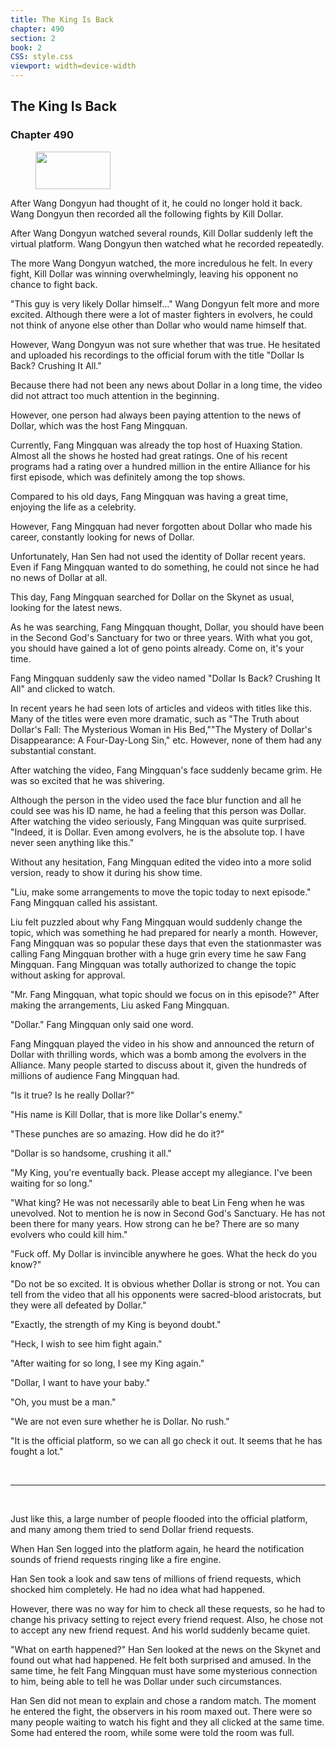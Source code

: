 ```yaml
---
title: The King Is Back
chapter: 490
section: 2
book: 2
CSS: style.css
viewport: width=device-width
---
```


## The King Is Back

### Chapter 490

<figure>
	<img src="../Images/gem.gif" alt="" id="gem" width="120" height="60" />
</figure>

After Wang Dongyun had thought of it, he could no longer hold it back. Wang Dongyun then recorded all the following fights by Kill Dollar.

After Wang Dongyun watched several rounds, Kill Dollar suddenly left the virtual platform. Wang Dongyun then watched what he recorded repeatedly.

The more Wang Dongyun watched, the more incredulous he felt. In every fight, Kill Dollar was winning overwhelmingly, leaving his opponent no chance to fight back.

"This guy is very likely Dollar himself…" Wang Dongyun felt more and more excited. Although there were a lot of master fighters in evolvers, he could not think of anyone else other than Dollar who would name himself that.

However, Wang Dongyun was not sure whether that was true. He hesitated and uploaded his recordings to the official forum with the title "Dollar Is Back? Crushing It All."

Because there had not been any news about Dollar in a long time, the video did not attract too much attention in the beginning.

However, one person had always been paying attention to the news of Dollar, which was the host Fang Mingquan.

Currently, Fang Mingquan was already the top host of Huaxing Station. Almost all the shows he hosted had great ratings. One of his recent programs had a rating over a hundred million in the entire Alliance for his first episode, which was definitely among the top shows.

Compared to his old days, Fang Mingquan was having a great time, enjoying the life as a celebrity.

However, Fang Mingquan had never forgotten about Dollar who made his career, constantly looking for news of Dollar.

Unfortunately, Han Sen had not used the identity of Dollar recent years. Even if Fang Mingquan wanted to do something, he could not since he had no news of Dollar at all.

This day, Fang Mingquan searched for Dollar on the Skynet as usual, looking for the latest news.

As he was searching, Fang Mingquan thought, Dollar, you should have been in the Second God's Sanctuary for two or three years. With what you got, you should have gained a lot of geno points already. Come on, it's your time.

Fang Mingquan suddenly saw the video named "Dollar Is Back? Crushing It All" and clicked to watch.

In recent years he had seen lots of articles and videos with titles like this. Many of the titles were even more dramatic, such as "The Truth about Dollar's Fall: The Mysterious Woman in His Bed,""The Mystery of Dollar's Disappearance: A Four-Day-Long Sin," etc. However, none of them had any substantial constant.

After watching the video, Fang Mingquan's face suddenly became grim. He was so excited that he was shivering.

Although the person in the video used the face blur function and all he could see was his ID name, he had a feeling that this person was Dollar. After watching the video seriously, Fang Mingquan was quite surprised. "Indeed, it is Dollar. Even among evolvers, he is the absolute top. I have never seen anything like this."

Without any hesitation, Fang Mingquan edited the video into a more solid version, ready to show it during his show time.

"Liu, make some arrangements to move the topic today to next episode." Fang Mingquan called his assistant.

Liu felt puzzled about why Fang Mingquan would suddenly change the topic, which was something he had prepared for nearly a month. However, Fang Mingquan was so popular these days that even the stationmaster was calling Fang Mingquan brother with a huge grin every time he saw Fang Mingquan. Fang Mingquan was totally authorized to change the topic without asking for approval.

"Mr. Fang Mingquan, what topic should we focus on in this episode?" After making the arrangements, Liu asked Fang Mingquan.

"Dollar." Fang Mingquan only said one word.

Fang Mingquan played the video in his show and announced the return of Dollar with thrilling words, which was a bomb among the evolvers in the Alliance. Many people started to discuss about it, given the hundreds of millions of audience Fang Mingquan had.

"Is it true? Is he really Dollar?"

"His name is Kill Dollar, that is more like Dollar's enemy."

"These punches are so amazing. How did he do it?"

"Dollar is so handsome, crushing it all."

"My King, you're eventually back. Please accept my allegiance. I've been waiting for so long."

"What king? He was not necessarily able to beat Lin Feng when he was unevolved. Not to mention he is now in Second God's Sanctuary. He has not been there for many years. How strong can he be? There are so many evolvers who could kill him."

"Fuck off. My Dollar is invincible anywhere he goes. What the heck do you know?"

"Do not be so excited. It is obvious whether Dollar is strong or not. You can tell from the video that all his opponents were sacred-blood aristocrats, but they were all defeated by Dollar."

"Exactly, the strength of my King is beyond doubt."

"Heck, I wish to see him fight again."

"After waiting for so long, I see my King again."

"Dollar, I want to have your baby."

"Oh, you must be a man."

"We are not even sure whether he is Dollar. No rush."

"It is the official platform, so we can all go check it out. It seems that he has fought a lot."

<br>

*****

<br>

Just like this, a large number of people flooded into the official platform, and many among them tried to send Dollar friend requests.

When Han Sen logged into the platform again, he heard the notification sounds of friend requests ringing like a fire engine.

Han Sen took a look and saw tens of millions of friend requests, which shocked him completely. He had no idea what had happened.

However, there was no way for him to check all these requests, so he had to change his privacy setting to reject every friend request. Also, he chose not to accept any new friend request. And his world suddenly became quiet.

"What on earth happened?" Han Sen looked at the news on the Skynet and found out what had happened. He felt both surprised and amused. In the same time, he felt Fang Mingquan must have some mysterious connection to him, being able to tell he was Dollar under such circumstances.

Han Sen did not mean to explain and chose a random match. The moment he entered the fight, the observers in his room maxed out. There were so many people waiting to watch his fight and they all clicked at the same time. Some had entered the room, while some were told the room was full.
